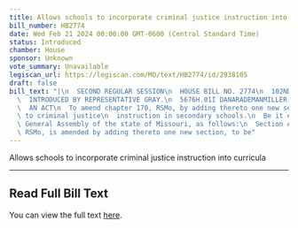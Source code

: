 ```yaml
---
title: Allows schools to incorporate criminal justice instruction into curricula
bill_number: HB2774
date: Wed Feb 21 2024 00:00:00 GMT-0600 (Central Standard Time)
status: Introduced
chamber: House
sponsor: Unknown
vote_summary: Unavailable
legiscan_url: https://legiscan.com/MO/text/HB2774/id/2938105
draft: false
bill_text: "|\n  SECOND REGULAR SESSION\n  HOUSE BILL NO. 2774\n  102ND GENERAL ASSEMBLY\n\
  \  INTRODUCED BY REPRESENTATIVE GRAY.\n  5676H.01I DANARADEMANMILLER,ChiefClerk\n\
  \  AN ACT\n  To amend chapter 170, RSMo, by adding thereto one new section relating\
  \ to criminal justice\n  instruction in secondary schools.\n  Be it enacted by the\
  \ General Assembly of the state of Missouri, as follows:\n  Section A. Chapter 170,\
  \ RSMo, is amended by adding thereto one new section, to be"
---
```

Allows schools to incorporate criminal justice instruction into curricula

---

## Read Full Bill Text

You can view the full text [here](https://legiscan.com/MO/text/HB2774/id/2938105).

